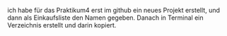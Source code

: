 ich habe für das Praktikum4 erst im github ein neues Projekt erstellt, und dann als Einkaufsliste den Namen gegeben. Danach in Terminal ein Verzeichnis erstellt und darin kopiert.
